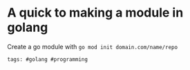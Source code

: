 # A quick to making a module in golang

Create a go module with `go mod init domain.com/name/repo`

    tags: #golang #programming
